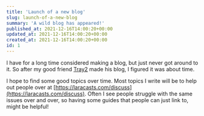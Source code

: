 ```yaml
---
title: 'Launch of a new blog'
slug: launch-of-a-new-blog
summary: 'A wild blog has appeared!'
published_at: 2021-12-16T14:00:20+00:00
updated_at: 2021-12-16T14:00:20+00:00
created_at: 2021-12-16T14:00:20+00:00
id: 1
---
```


I have for a long time considered making a blog, but just never got around to it.
So after my good friend [Tray2](https://tray2.se) made his blog, I figured it was about time.

I hope to find some good topics over time. Most topics I write will be to help out people over at [https://laracasts.com/discuss](https://laracasts.com/discuss).
Often I see people struggle with the same issues over and over, so having some guides that people can just link to, might be helpful!

